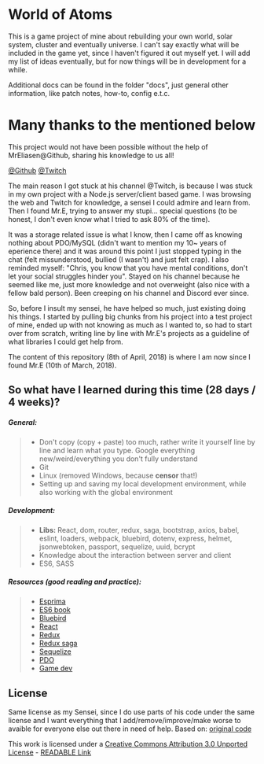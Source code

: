 # World of Atoms

This is a game project of mine about rebuilding your own world, solar system, cluster and eventually universe. I can't say exactly what will be included in the game yet, since I haven't figured it out myself yet. I will add my list of ideas eventually, but for now things will be in development for a while.

Additional docs can be found in the folder "docs", just general other information, like patch notes, how-to, config e.t.c.

# Many thanks to the mentioned below

This project would not have been possible without the help of MrEliasen@Github, sharing his knowledge to us all!

[@Github](https://github.com/MrEliasen)
[@Twitch](https://www.twitch.tv/sirmre)

The main reason I got stuck at his channel @Twitch, is because I was stuck in my own project with a Node.js server/client based game. I was browsing the web and Twitch for knowledge, a sensei I could admire and learn from. Then I found Mr.E, trying to answer my stupi... special questions (to be honest, I don't even know what I tried to ask 80% of the time).

It was a storage related issue is what I know, then I came off as knowing nothing about PDO/MySQL (didn't want to mention my 10~ years of eperience there) and it was around this point I just stopped typing in the chat (felt missunderstood, bullied (I wasn't) and just felt crap). I also reminded myself: "Chris, you know that you have mental conditions, don't let your social struggles hinder you". Stayed on his channel because he seemed like me, just more knowledge and not overweight (also nice with a fellow bald person). Been creeping on his channel and Discord ever since.

So, before I insult my sensei, he have helped so much, just existing doing his things. I started by pulling big chunks from his project into a test project of mine, ended up with not knowing as much as I wanted to, so had to start over from scratch, writing line by line with Mr.E's projects as a guideline of what libraries I could get help from.

The content of this repository (8th of April, 2018) is where I am now since I found Mr.E (10th of March, 2018). 

## So what have I learned during this time (28 days / 4 weeks)?

##### General:
> * Don't copy (copy + paste) too much, rather write it yourself line by line and learn what you type. Google everything new/weird/everything you don't fully understand
> * Git
> * Linux (removed Windows, because **censor** that!)
> * Setting up and saving my local development environment, while also working with the global environment

##### Development:
> * **Libs:** React, dom, router, redux, saga, bootstrap, axios, babel, eslint, loaders, webpack, bluebird, dotenv, express, helmet, jsonwebtoken, passport, sequelize, uuid, bcrypt
> * Knowledge about the interaction between server and client
> * ES6, SASS

##### Resources (good reading and practice):
> * [Esprima](http://esprima.org/index.html)
> * [ES6 book](http://exploringjs.com/es6/)
> * [Bluebird](http://bluebirdjs.com/docs/getting-started.html)
> * [React](https://reactjs.org/)
> * [Redux](https://redux.js.org/)
> * [Redux saga](https://redux-saga.js.org/)
> * [Sequelize](http://docs.sequelizejs.com/)
> * [PDO](https://www.npmjs.com/package/pdo)
> * [Game dev](https://developer.mozilla.org/en-US/docs/Games/Introduction)

## License

Same license as my Sensei, since I do use parts of his code under the same license and I want everything that I add/remove/improve/make worse to avaible for everyone else out there in need of help. Based on: [original code](https://github.com/MrEliasen/path-to-power)

This work is licensed under a [Creative Commons Attribution 3.0 Unported License](https://creativecommons.org/licenses/by/3.0/) - [READABLE Link](https://creativecommons.org/licenses/by/3.0/legalcode)
